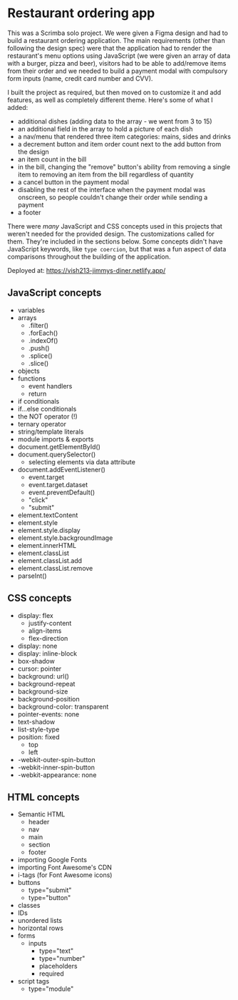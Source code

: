 # Restaurant ordering app

This was a Scrimba solo project. We were given a Figma design and had to build a restaurant ordering application. The main requirements (other than following the design spec) were that the application had to render the restaurant's menu options using JavaScript (we were given an array of data with a burger, pizza and beer), visitors had to be able to add/remove items from their order and we needed to build a payment modal with compulsory form inputs (name, credit card number and CVV).

I built the project as required, but then moved on to customize it and add features, as well as completely different theme. Here's some of what I added:

- additional dishes (adding data to the array - we went from 3 to 15)
- an additional field in the array to hold a picture of each dish
- a nav/menu that rendered three item categories: mains, sides and drinks
- a decrement button and item order count next to the add button from the design
- an item count in the bill
- in the bill, changing the "remove" button's ability from removing a single item to removing an item from the bill regardless of quantity
- a cancel button in the payment modal
- disabling the rest of the interface when the payment modal was onscreen, so people couldn't change their order while sending a payment
- a footer

There were *many* JavaScript and CSS concepts used in this projects that weren't needed for the provided design. The customizations called for them. They're included in the sections below. Some concepts didn't have JavaScript keywords, like `type coercion`, but that was a fun aspect of data comparisons throughout the building of the application.

Deployed at: https://vish213-jimmys-diner.netlify.app/

## JavaScript concepts

- variables
- arrays
    - .filter()
    - .forEach()
    - .indexOf()
    - .push()
    - .splice()
    - .slice()
- objects
- functions
    - event handlers
    - return
- if conditionals
- if...else conditionals
- the NOT operator (!)
- ternary operator
- string/template literals
- module imports & exports
- document.getElementById()
- document.querySelector()
    - selecting elements via data attribute
- document.addEventListener()
    - event.target
    - event.target.dataset
    - event.preventDefault()
    - "click"
    - "submit"
- element.textContent
- element.style
- element.style.display
- element.style.backgroundImage
- element.innerHTML
- element.classList
- element.classList.add
- element.classList.remove
- parseInt()

## CSS concepts

- display: flex
    - justify-content
    - align-items
    - flex-direction
- display: none
- display: inline-block
- box-shadow
- cursor: pointer
- background: url()
- background-repeat
- background-size
- background-position
- background-color: transparent
- pointer-events: none
- text-shadow
- list-style-type
- position: fixed
    - top
    - left
- -webkit-outer-spin-button
- -webkit-inner-spin-button
- -webkit-appearance: none

## HTML concepts

- Semantic HTML
    - header
    - nav
    - main
    - section
    - footer
- importing Google Fonts
- importing Font Awesome's CDN
- i-tags (for Font Awesome icons)
- buttons
    - type="submit"
    - type="button"
- classes
- IDs
- unordered lists
- horizontal rows
- forms
    - inputs
        - type="text"
        - type="number"
        - placeholders
        - required
- script tags
    - type="module"